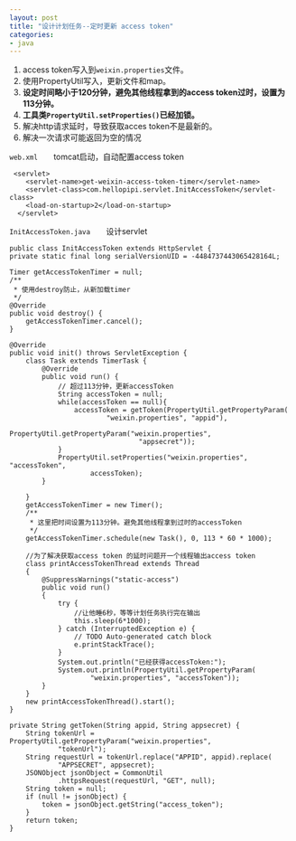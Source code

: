 ```yaml
---
layout: post
title: "设计计划任务--定时更新 access token"
categories:
- java
---
```

1. access token写入到`weixin.properties`文件。
2. 使用PropertyUtil写入，更新文件和map。
3. **设定时间略小于120分钟，避免其他线程拿到的access token过时，设置为113分钟。**
4. **工具类`PropertyUtil.setProperties()`已经加锁。**
5. 解决http请求延时，导致获取acces token不是最新的。
6. 解决一次请求可能返回为空的情况

`web.xml`&emsp;&emsp;tomcat启动，自动配置access token

	 <servlet>
	    <servlet-name>get-weixin-access-token-timer</servlet-name>
	    <servlet-class>com.hellopipi.servlet.InitAccessToken</servlet-class>
	    <load-on-startup>2</load-on-startup>
	  </servlet>

`InitAccessToken.java`&emsp;&emsp;设计servlet

	public class InitAccessToken extends HttpServlet {
	private static final long serialVersionUID = -4484737443065428164L;
	
	Timer getAccessTokenTimer = null;
	/**
	 * 使用destroy防止，从新加载timer
	 */
	@Override
	public void destroy() {
		getAccessTokenTimer.cancel();
	}

	@Override
	public void init() throws ServletException {
		class Task extends TimerTask {
			@Override
			public void run() {
				// 超过113分钟，更新accessToken
				String accessToken = null;
				while(accessToken == null){
					accessToken = getToken(PropertyUtil.getPropertyParam(
							"weixin.properties", "appid"),
							PropertyUtil.getPropertyParam("weixin.properties",
									"appsecret"));
				}
				PropertyUtil.setProperties("weixin.properties", "accessToken",
						accessToken);
			}

		}
		getAccessTokenTimer = new Timer();
		/**
		 * 这里把时间设置为113分钟。避免其他线程拿到过时的accessToken
		 */
		getAccessTokenTimer.schedule(new Task(), 0, 113 * 60 * 1000);
		
		//为了解决获取access token 的延时问题开一个线程输出access token
		class printAccessTokenThread extends Thread  
		{  
		    @SuppressWarnings("static-access")
			public void run() 
		    {  
		    	try {
		    		//让他睡6秒，等等计划任务执行完在输出
					this.sleep(6*1000);
				} catch (InterruptedException e) {
					// TODO Auto-generated catch block
					e.printStackTrace();
				}
		    	System.out.println("已经获得accessToken:");
				System.out.println(PropertyUtil.getPropertyParam(
						"weixin.properties", "accessToken"));
		    }  
		} 
		new printAccessTokenThread().start();
	}

	private String getToken(String appid, String appsecret) {
		String tokenUrl = PropertyUtil.getPropertyParam("weixin.properties",
				"tokenUrl");
		String requestUrl = tokenUrl.replace("APPID", appid).replace(
				"APPSECRET", appsecret);
		JSONObject jsonObject = CommonUtil
				.httpsRequest(requestUrl, "GET", null);
		String token = null;
		if (null != jsonObject) {
			token = jsonObject.getString("access_token");
		}
		return token;
	}